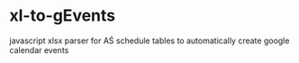 # xl-to-gEvents
javascript xlsx parser for AŚ schedule tables to automatically create google calendar events
